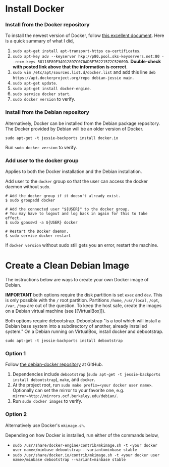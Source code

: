 # Install Docker

### Install from the Docker repository

To install the newest version of Docker, follow [this excellent document](https://docs.docker.com/engine/installation/linux/debian/). Here is a quick summary of what I did,

1. `sudo apt-get install apt-transport-https ca-certificates`.
2. `sudo apt-key adv --keyserver hkp://p80.pool.sks-keyservers.net:80 --recv-keys 58118E89F3A912897C070ADBF76221572C52609D`. **Double-check with posted link above that the information is correct**.
3. `sudo vim /etc/apt/sources.list.d/docker.list` and add this line `deb https://apt.dockerproject.org/repo debian-jessie main`.
4. `sudo apt-get update`.
5. `sudo apt-get install docker-engine`.
6. `sudo service docker start`.
7. `sudo docker version` to verify.

### Install from the Debian repository

Alternatively, Docker can be installed from the Debian package repository. The Docker provided by Debian will be an older version of Docker.

`sudo apt-get -t jessie-backports install docker.io`

Run `sudo docker version` to verify.

### Add user to the docker group

Applies to both the Docker installation and the Debian installation.

Add user to the `docker` group so that the user can access the docker daemon without `sudo`.

    # Add the docker group if it doesn't already exist.
    $ sudo groupadd docker
    
    # Add the connected user "${USER}" to the docker group.
    # You may have to logout and log back in again for this to take effect.
    $ sudo gpasswd -a ${USER} docker
    
    # Restart the Docker daemon.
    $ sudo service docker restart

If `docker version` without sudo still gets you an error, restart the machine.

# Create a Clean Debian Image

The instructions below are ways to create your own Docker image of Debian.

**IMPORTANT** both options require the disk partition is set `exec` and `dev`. This is only possible with the `/` root partition.  Partitions `/home`, `/usr/local`, `/opt`, `/var`, `/tmp` are out of the question. To keep the host safe, create the images on a Debian virtual machine (see [[VirtualBox]]).

Both options require debootstrap. Debootstrap "is a tool which will install a Debian base system into a subdirectory of another, already installed system." On a Debian running on VirtualBox, install docker and debootstrap.

`sudo apt-get -t jessie-backports install debootstrap`

### Option 1

Follow [the debian-docker repository](https://github.com/jmtd/debian-docker) at GitHub.

1. Dependencies include `debootstrap` (`sudo apt-get -t jessie-backports install debootstrap`), `make`, and `docker`.
2. At the project root, run `sudo make prefix=<your docker user name>`. Optionally can set the mirror to your favorite one, e.g.  `mirror=http://mirrors.ocf.berkeley.edu/debian/`.
3. Run `sudo docker images` to verify.

### Option 2

Alternatively use Docker's `mkimage.sh`.

Depending on how Docker is installed, run either of the commands below,

* `sudo /usr/share/docker-engine/contrib/mkimage.sh -t <your docker user name>/minbase debootstrap --variant=minbase stable`
* `sudo /usr/share/docker.io/contrib/mkimage.sh -t <your docker user name>/minbase debootstrap --variant=minbase stable`
